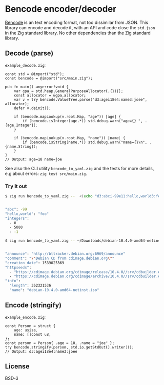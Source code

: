 # Bencode encoder/decoder

[Bencode](https://en.wikipedia.org/wiki/Bencode) is an text encoding format, not too dissimilar from JSON.
This library can encode and decode it, with an API and code close the `std.json` in the Zig standard library.
No other dependencies than the Zig standard library.

## Decode (parse)

`example_decode.zig`:

```zig
const std = @import("std");
const bencode = @import("src/main.zig");

pub fn main() anyerror!void {
    var gpa = std.heap.GeneralPurposeAllocator(.{}){};
    const allocator = &gpa.allocator;
    var v = try bencode.ValueTree.parse("d3:agei18e4:name3:joee", allocator);
    defer v.deinit();

    if (bencode.mapLookup(v.root.Map, "age")) |age| {
        if (bencode.isInteger(age.*)) std.debug.warn("age={} ", .{age.Integer});
    }

    if (bencode.mapLookup(v.root.Map, "name")) |name| {
        if (bencode.isString(name.*)) std.debug.warn("name={}\n", .{name.String});
    }
}
// Output: age=18 name=joe
```


See also the CLI utility `bencode_to_yaml.zig` and the tests for more details, e.g about errors: `zig test src/main.zig`.

### Try it out

```sh
$ zig run bencode_to_yaml.zig --  <(echo "d3:abci-99e11:hello,world3:foo8:integersli0ei5000ei-1eee")


"abc": -99
"hello,world": "foo"
"integers":
  - 0
  - 5000
  - -1

$ zig run bencode_to_yaml.zig -- ~/Downloads/debian-10.4.0-amd64-netinst.iso.torrent | head


"announce": "http://bttracker.debian.org:6969/announce"
"comment": "\"Debian CD from cdimage.debian.org\""
"creation date": 1589025369
"httpseeds":
  - "https://cdimage.debian.org/cdimage/release/10.4.0//srv/cdbuilder.debian.org/dst/deb-cd/weekly-builds/amd64/iso-cd/debian-10.4.0-amd64-netinst.iso"
  - "https://cdimage.debian.org/cdimage/archive/10.4.0//srv/cdbuilder.debian.org/dst/deb-cd/weekly-builds/amd64/iso-cd/debian-10.4.0-amd64-netinst.iso"
"info":
  "length": 352321536
  "name": "debian-10.4.0-amd64-netinst.iso"
```

## Encode (stringify)

`example_encode.zig`:

```zig
const Person = struct {
    age: usize,
    name: []const u8,
};
const person = Person{ .age = 18, .name = "joe" };
try bencode.stringify(person, std.io.getStdOut().writer());
// Output: d3:agei18e4:name3:joee
```

## License
BSD-3

